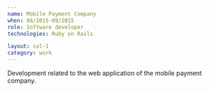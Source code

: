 ```yaml
---
name: Mobile Payment Company
when: 08/2015­-09/2015
role: Software developer
technologies: Ruby on Rails

layout: col-1
category: work
---
```


Development related to the web application of the mobile payment company.
